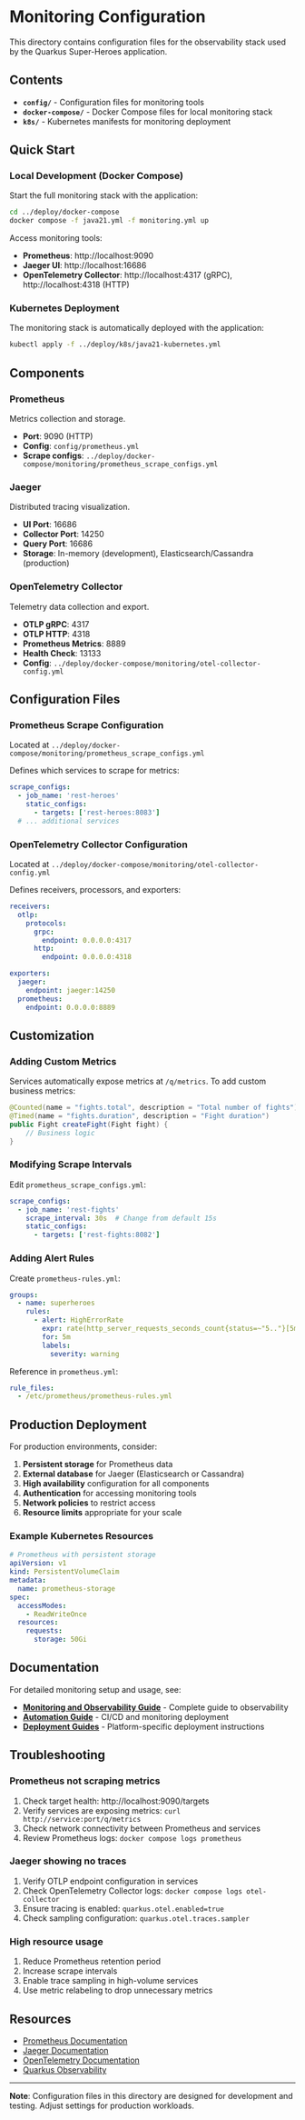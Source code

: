 # Monitoring Configuration

This directory contains configuration files for the observability stack used by the Quarkus Super-Heroes application.

## Contents

- **`config/`** - Configuration files for monitoring tools
- **`docker-compose/`** - Docker Compose files for local monitoring stack
- **`k8s/`** - Kubernetes manifests for monitoring deployment

## Quick Start

### Local Development (Docker Compose)

Start the full monitoring stack with the application:

```bash
cd ../deploy/docker-compose
docker compose -f java21.yml -f monitoring.yml up
```

Access monitoring tools:
- **Prometheus**: http://localhost:9090
- **Jaeger UI**: http://localhost:16686
- **OpenTelemetry Collector**: http://localhost:4317 (gRPC), http://localhost:4318 (HTTP)

### Kubernetes Deployment

The monitoring stack is automatically deployed with the application:

```bash
kubectl apply -f ../deploy/k8s/java21-kubernetes.yml
```

## Components

### Prometheus

Metrics collection and storage.

- **Port**: 9090 (HTTP)
- **Config**: `config/prometheus.yml`
- **Scrape configs**: `../deploy/docker-compose/monitoring/prometheus_scrape_configs.yml`

### Jaeger

Distributed tracing visualization.

- **UI Port**: 16686
- **Collector Port**: 14250
- **Query Port**: 16686
- **Storage**: In-memory (development), Elasticsearch/Cassandra (production)

### OpenTelemetry Collector

Telemetry data collection and export.

- **OTLP gRPC**: 4317
- **OTLP HTTP**: 4318
- **Prometheus Metrics**: 8889
- **Health Check**: 13133
- **Config**: `../deploy/docker-compose/monitoring/otel-collector-config.yml`

## Configuration Files

### Prometheus Scrape Configuration

Located at `../deploy/docker-compose/monitoring/prometheus_scrape_configs.yml`

Defines which services to scrape for metrics:

```yaml
scrape_configs:
  - job_name: 'rest-heroes'
    static_configs:
      - targets: ['rest-heroes:8083']
  # ... additional services
```

### OpenTelemetry Collector Configuration

Located at `../deploy/docker-compose/monitoring/otel-collector-config.yml`

Defines receivers, processors, and exporters:

```yaml
receivers:
  otlp:
    protocols:
      grpc:
        endpoint: 0.0.0.0:4317
      http:
        endpoint: 0.0.0.0:4318

exporters:
  jaeger:
    endpoint: jaeger:14250
  prometheus:
    endpoint: 0.0.0.0:8889
```

## Customization

### Adding Custom Metrics

Services automatically expose metrics at `/q/metrics`. To add custom business metrics:

```java
@Counted(name = "fights.total", description = "Total number of fights")
@Timed(name = "fights.duration", description = "Fight duration")
public Fight createFight(Fight fight) {
    // Business logic
}
```

### Modifying Scrape Intervals

Edit `prometheus_scrape_configs.yml`:

```yaml
scrape_configs:
  - job_name: 'rest-fights'
    scrape_interval: 30s  # Change from default 15s
    static_configs:
      - targets: ['rest-fights:8082']
```

### Adding Alert Rules

Create `prometheus-rules.yml`:

```yaml
groups:
  - name: superheroes
    rules:
      - alert: HighErrorRate
        expr: rate(http_server_requests_seconds_count{status=~"5.."}[5m]) > 0.05
        for: 5m
        labels:
          severity: warning
```

Reference in `prometheus.yml`:

```yaml
rule_files:
  - /etc/prometheus/prometheus-rules.yml
```

## Production Deployment

For production environments, consider:

1. **Persistent storage** for Prometheus data
2. **External database** for Jaeger (Elasticsearch or Cassandra)
3. **High availability** configuration for all components
4. **Authentication** for accessing monitoring tools
5. **Network policies** to restrict access
6. **Resource limits** appropriate for your scale

### Example Kubernetes Resources

```yaml
# Prometheus with persistent storage
apiVersion: v1
kind: PersistentVolumeClaim
metadata:
  name: prometheus-storage
spec:
  accessModes:
    - ReadWriteOnce
  resources:
    requests:
      storage: 50Gi
```

## Documentation

For detailed monitoring setup and usage, see:

- **[Monitoring and Observability Guide](../docs/monitoring.md)** - Complete guide to observability
- **[Automation Guide](../docs/automation.md)** - CI/CD and monitoring deployment
- **[Deployment Guides](../deploy/)** - Platform-specific deployment instructions

## Troubleshooting

### Prometheus not scraping metrics

1. Check target health: http://localhost:9090/targets
2. Verify services are exposing metrics: `curl http://service:port/q/metrics`
3. Check network connectivity between Prometheus and services
4. Review Prometheus logs: `docker compose logs prometheus`

### Jaeger showing no traces

1. Verify OTLP endpoint configuration in services
2. Check OpenTelemetry Collector logs: `docker compose logs otel-collector`
3. Ensure tracing is enabled: `quarkus.otel.enabled=true`
4. Check sampling configuration: `quarkus.otel.traces.sampler`

### High resource usage

1. Reduce Prometheus retention period
2. Increase scrape intervals
3. Enable trace sampling in high-volume services
4. Use metric relabeling to drop unnecessary metrics

## Resources

- [Prometheus Documentation](https://prometheus.io/docs/)
- [Jaeger Documentation](https://www.jaegertracing.io/docs/)
- [OpenTelemetry Documentation](https://opentelemetry.io/docs/)
- [Quarkus Observability](https://quarkus.io/guides/observability)

---

**Note**: Configuration files in this directory are designed for development and testing. Adjust settings for production workloads.
